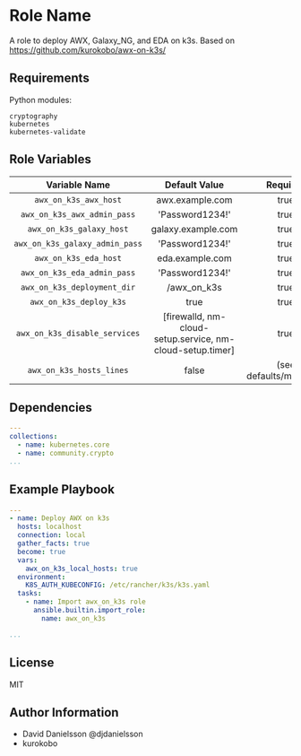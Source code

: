 Role Name
=========

A role to deploy AWX, Galaxy_NG, and EDA on k3s. Based on https://github.com/kurokobo/awx-on-k3s/

Requirements
------------

Python modules:
```console
cryptography
kubernetes
kubernetes-validate
```

Role Variables
--------------

|Variable Name|Default Value|Required|Type|Description|
|:---:|:---:|:---:|:---:|:---:|
|`awx_on_k3s_awx_host`|awx.example.com|true|str||
|`awx_on_k3s_awx_admin_pass`|'Password1234!'|true|str||
|`awx_on_k3s_galaxy_host`|galaxy.example.com|true|str||
|`awx_on_k3s_galaxy_admin_pass`|'Password1234!'|true|str||
|`awx_on_k3s_eda_host`|eda.example.com|true|str||
|`awx_on_k3s_eda_admin_pass`|'Password1234!'|true|str||
|`awx_on_k3s_deployment_dir`|/awx_on_k3s|true|str||
|`awx_on_k3s_deploy_k3s`|true|true|bool||
|`awx_on_k3s_disable_services`|[firewalld, nm-cloud-setup.service, nm-cloud-setup.timer]|true|list||
|`awx_on_k3s_hosts_lines`|false|(see defaults/main.yml)|list||

Dependencies
------------

```yaml
---
collections:
  - name: kubernetes.core
  - name: community.crypto
...
```

Example Playbook
----------------

```yaml
---
- name: Deploy AWX on k3s
  hosts: localhost
  connection: local
  gather_facts: true
  become: true
  vars:
    awx_on_k3s_local_hosts: true
  environment:
    K8S_AUTH_KUBECONFIG: /etc/rancher/k3s/k3s.yaml
  tasks:
    - name: Import awx_on_k3s role
      ansible.builtin.import_role:
        name: awx_on_k3s

...
```

License
-------

MIT

Author Information
------------------

* David Danielsson @djdanielsson
* kurokobo
